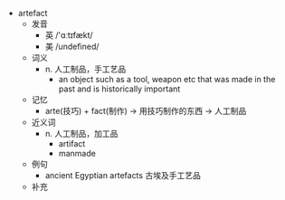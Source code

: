 - artefact
  - 发音
    - 英 /'ɑːtɪfækt/
    - 美 /undefined/
  - 词义
    - n. 人工制品，手工艺品
      - an object such as a tool, weapon etc that was made in the past and is historically important
  - 记忆
    - arte(技巧) + fact(制作) → 用技巧制作的东西 → 人工制品
  - 近义词
    - n. 人工制品，加工品
      - artifact
      - manmade
  - 例句
    - ancient Egyptian artefacts 古埃及手工艺品
  - 补充